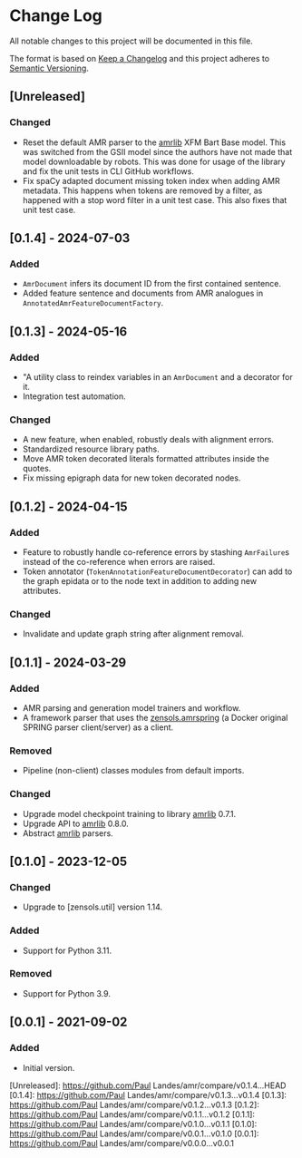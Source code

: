 # Change Log
All notable changes to this project will be documented in this file.

The format is based on [Keep a Changelog](http://keepachangelog.com/)
and this project adheres to [Semantic Versioning](http://semver.org/).


## [Unreleased]


### Changed
- Reset the default AMR parser to the [amrlib] XFM Bart Base model.  This was
  switched from the GSII model since the authors have not made that model
  downloadable by robots.  This was done for usage of the library and fix the
  unit tests in CLI GitHub workflows.
- Fix spaCy adapted document missing token index when adding AMR metadata.
  This happens when tokens are removed by a filter, as happened with a stop
  word filter in a unit test case.  This also fixes that unit test case.


## [0.1.4] - 2024-07-03
### Added
- `AmrDocument` infers its document ID from the first contained sentence.
- Added feature sentence and documents from AMR analogues in
  `AnnotatedAmrFeatureDocumentFactory`.


## [0.1.3] - 2024-05-16
### Added
- "A utility class to reindex variables in an `AmrDocument` and a decorator for
  it.
- Integration test automation.

### Changed
- A new feature, when enabled, robustly deals with alignment errors.
- Standardized resource library paths.
- Move AMR token decorated literals formatted attributes inside the quotes.
- Fix missing epigraph data for new token decorated nodes.


## [0.1.2] - 2024-04-15
### Added
- Feature to robustly handle co-reference errors by stashing `AmrFailure`s
  instead of the co-reference when errors are raised.
- Token annotator (`TokenAnnotationFeatureDocumentDecorator`) can add to the
  graph epidata or to the node text in addition to adding new attributes.

### Changed
- Invalidate and update graph string after alignment removal.


## [0.1.1] - 2024-03-29
### Added
- AMR parsing and generation model trainers and workflow.
- A framework parser that uses the [zensols.amrspring] (a Docker original
  SPRING parser client/server) as a client.

### Removed
- Pipeline (non-client) classes modules from default imports.

### Changed
- Upgrade model checkpoint training to library [amrlib] 0.7.1.
- Upgrade API to [amrlib] 0.8.0.
- Abstract [amrlib] parsers.


## [0.1.0] - 2023-12-05
### Changed
- Upgrade to [zensols.util] version 1.14.

### Added
- Support for Python 3.11.

### Removed
- Support for Python 3.9.


## [0.0.1] - 2021-09-02
### Added
- Initial version.


<!-- links -->
[Unreleased]: https://github.com/Paul Landes/amr/compare/v0.1.4...HEAD
[0.1.4]: https://github.com/Paul Landes/amr/compare/v0.1.3...v0.1.4
[0.1.3]: https://github.com/Paul Landes/amr/compare/v0.1.2...v0.1.3
[0.1.2]: https://github.com/Paul Landes/amr/compare/v0.1.1...v0.1.2
[0.1.1]: https://github.com/Paul Landes/amr/compare/v0.1.0...v0.1.1
[0.1.0]: https://github.com/Paul Landes/amr/compare/v0.0.1...v0.1.0
[0.0.1]: https://github.com/Paul Landes/amr/compare/v0.0.0...v0.0.1

[amrlib]: https://github.com/bjascob/amrlib
[zensols.amrspring]: https://github.com/plandes/amrspring
